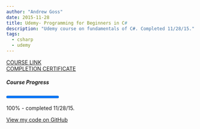 ```yaml
---
author: "Andrew Goss"
date: 2015-11-28
title: Udemy- Programming for Beginners in C#
description: "Udemy course on fundamentals of C#. Completed 11/28/15."
tags:
  - csharp
  - udemy
---
```

<a href="https://www.udemy.com/programming-for-complete-beginners-in-csharp/" target="_blank">COURSE LINK</a><br>
<a href="https://github.com/andrewrgoss/udemy-beginning-csharp/blob/master/Course%20Completion%20Certificate%20(UC-TT5IFIPW).pdf" target="_blank">COMPLETION CERTIFICATE</a>

##### Course Progress
<progress max="1.0" value="1.0"></progress>

100% - completed 11/28/15.

<a href="https://github.com/andrewrgoss/udemy-beginning-csharp" class="btn" target="_blank">View my code on GitHub</a>